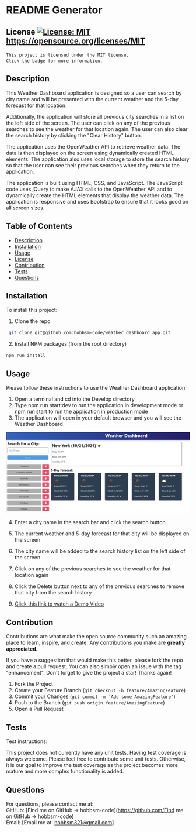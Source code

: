 # README Generator  
  ## License [![License: MIT](https://img.shields.io/badge/License-MIT-yellow.svg)](https://opensource.org/licenses/MIT)  https://opensource.org/licenses/MIT  
    This project is licensed under the MIT license. 
    Click the badge for more information.  
  ## Description  
  This Weather Dashboard application is designed so a user can search by city name and will be presented with the current weather and the 5-day forecast for that location. 

  Additionally, the application will store all previous city searches in a list on the left side of the screen. The user can click on any of the previous searches to see the weather for that location again. The user can also clear the search history by clicking the "Clear History" button.

  The application uses the OpenWeather API to retrieve weather data. The data is then displayed on the screen using dynamically created HTML elements. The application also uses local storage to store the search history so that the user can see their previous searches when they return to the application.

  The application is built using HTML, CSS, and JavaScript. The JavaScript code uses jQuery to make AJAX calls to the OpenWeather API and to dynamically create the HTML elements that display the weather data. The application is responsive and uses Bootstrap to ensure that it looks good on all screen sizes.


  ## Table of Contents  
  - [Description](#description)  
  - [Installation](#installation)  
  - [Usage](#usage)  
  - [License](#license)  
  - [Contribution](#contribution)  
  - [Tests](#tests)  
  - [Questions](#questions)  
  ## Installation  
  To install this project:  

  1. Clone the repo
   ```sh
    git clone git@github.com:hobbsm-code/weather_dashboard_app.git
   ```
  2. Install NPM packages (from the root directory)
   ```sh
   npm run install
   ```

  ## Usage  
  Please follow these instructions to use the Weather Dashboard application:

  1. Open a terminal and cd into the Develop directory
  2. Type npm run start:dev to run the application in development mode or npm run start to run the application in production mode
  3. The application will open in your default browser and you will see the Weather Dashboard

  <div align="center">
  <img src="./assets/Weather_dashboard_screenshot.png" alt="Weather Dashboard Screenshot" width="1200">
  </div>

  4. Enter a city name in the search bar and click the search button
  5. The current weather and 5-day forecast for that city will be displayed on the screen
  6. The city name will be added to the search history list on the left side of the screen
  7. Click on any of the previous searches to see the weather for that location again
  8. Click the Delete button next to any of the previous searches to remove that city from the search history
  
  5. <a href="./assets/vehicle_builder_demo.mp4">Click this link to watch a Demo Video</a>


  ## Contribution  
  Contributions are what make the open source community such an amazing place to learn, inspire, and create. Any contributions you make are **greatly appreciated**.

  If you have a suggestion that would make this better, please fork the repo and create a pull request. You can also simply open an issue with the tag "enhancement".
  Don't forget to give the project a star! Thanks again!

  1. Fork the Project
  2. Create your Feature Branch (`git checkout -b feature/AmazingFeature`)
  3. Commit your Changes (`git commit -m 'Add some AmazingFeature'`)
  4. Push to the Branch (`git push origin feature/AmazingFeature`)
  5. Open a Pull Request

  ## Tests  
  Test instructions:  

  This project does not currently have any unit tests. Having test coverage is always welcome. Please feel free to contribute some unit tests. Otherwise, it is our goal to improve the test coverage as the project becomes more mature and more complex functionality is added.

  ## Questions  
  For questions, please contact me at:  
  GitHub: [Find me on GitHub ->  hobbsm-code](https://github.com/Find me on GitHub ->  hobbsm-code)  
  Email: [Email me at: hobbsm321@gmail.com]  
  